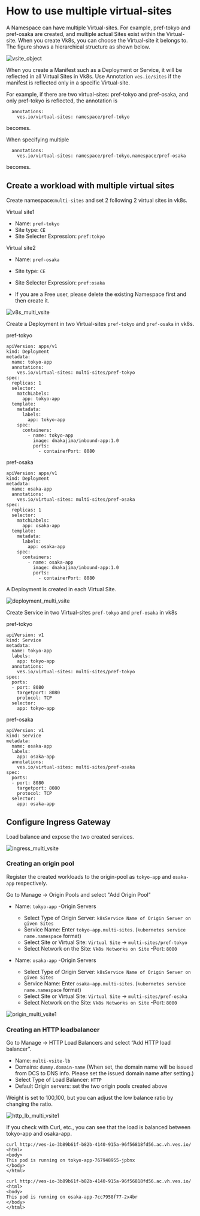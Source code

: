 # How to use multiple virtual-sites

A Namespace can have multiple Virtual-sites. For example, pref-tokyo and pref-osaka are created, and multiple actual Sites exist within the Virtual-site.
When you create Vk8s, you can choose the Virtual-site it belongs to.
The figure shows a hierarchical structure as shown below.

![vsite_object](./pics/vsite_object.svg)

When you create a Manifest such as a Deployment or Service, it will be reflected in all Virtual Sites in Vk8s. Use Annotation `ves.io/sites` if the manifest is reflected only in a specific Virtual-site.

For example, if there are two virtual-sites: pref-tokyo and pref-osaka, and only pref-tokyo is reflected, the annotation is

```metadata:
  annotations:
    ves.io/virtual-sites: namespace/pref-tokyo
```

becomes.

When specifying multiple

```metadata:
  annotations:
    ves.io/virtual-sites: namespace/pref-tokyo,namespace/pref-osaka
```
becomes.

## Create a workload with multiple virtual sites

Create namespace:`multi-sites` and set 2 following 2 virtual sites in vk8s.

Virtual site1
- Name: `pref-tokyo`
- Site type: `CE`
- Site Selecter Expression: `pref:tokyo`

Virtual site2
- Name: `pref-osaka`
- Site type: `CE`
- Site Selecter Expression: `pref:osaka`

- If you are a Free user, please delete the existing Namespace first and then create it.

![v8s_multi_vsite](./pics/v8s_multi_vsite.png)

Create a Deployment in two Virtual-sites `pref-tokyo` and `pref-osaka` in vk8s.

pref-tokyo

```
apiVersion: apps/v1
kind: Deployment
metadata:
  name: tokyo-app
  annotations:
    ves.io/virtual-sites: multi-sites/pref-tokyo
spec:
  replicas: 1
  selector:
    matchLabels:
      app: tokyo-app
  template:
    metadata:
      labels:
        app: tokyo-app
    spec:
      containers:
        - name: tokyo-app
          image: dnakajima/inbound-app:1.0
          ports:
            - containerPort: 8080
```

pref-osaka

```
apiVersion: apps/v1
kind: Deployment
metadata:
  name: osaka-app
  annotations:
    ves.io/virtual-sites: multi-sites/pref-osaka
spec:
  replicas: 1
  selector:
    matchLabels:
      app: osaka-app
  template:
    metadata:
      labels:
        app: osaka-app
    spec:
      containers:
        - name: osaka-app
          image: dnakajima/inbound-app:1.0
          ports:
            - containerPort: 8080
```


A Deployment is created in each Virtual Site.

![deployment_multi_vsite](./pics/deployment_multi_vsite.png)

Create Service in two Virtual-sites `pref-tokyo` and `pref-osaka` in vk8s


pref-tokyo

```
apiVersion: v1
kind: Service
metadata:
  name: tokyo-app
  labels:
    app: tokyo-app
  annotations:
    ves.io/virtual-sites: multi-sites/pref-tokyo
spec:
  ports:
  - port: 8080
    targetport: 8080
    protocol: TCP
  selector:
    app: tokyo-app
```

pref-osaka

```
apiVersion: v1
kind: Service
metadata:
  name: osaka-app
  labels:
    app: osaka-app
  annotations:
    ves.io/virtual-sites: multi-sites/pref-osaka
spec:
  ports:
  - port: 8080
    targetport: 8080
    protocol: TCP
  selector:
    app: osaka-app
```

## Configure Ingress Gateway

Load balance and expose the two created services.

![ingress_multi_vsite](./pics/ingress_multi_vsite.svg)

### Creating an origin pool

Register the created workloads to the origin-pool as `tokyo-app` and `osaka-app` respectively.

Go to Manage -> Origin Pools and select "Add Origin Pool"

- Name: `tokyo-app`
-Origin Servers
  - Select Type of Origin Server: `k8sService Name of Origin Server on given Sites`
  - Service Name: Enter `tokyo-app.multi-sites`. (`kubernetes service name.namespace` format)
  - Select Site or Virtual Site: `Virtual Site` -> `multi-sites/pref-tokyo`
  - Select Network on the Site: `Vk8s Networks on Site`
  -Port: `8080`

- Name: `osaka-app`
-Origin Servers
  - Select Type of Origin Server: `k8sService Name of Origin Server on given Sites`
  - Service Name: Enter `osaka-app.multi-sites`. (`kubernetes service name.namespace` format)
  - Select Site or Virtual Site: `Virtual Site` -> `multi-sites/pref-osaka`
  - Select Network on the Site: `Vk8s Networks on Site`
  -Port: `8080`

![origin_multi_vsite1](./pics/origin_multi_vsite1.png)

### Creating an HTTP loadbalancer

Go to Manage -> HTTP Load Balancers and select “Add HTTP load balancer”.

- Name: `multi-vsite-lb`
- Domains: `dummy.domain-name` (When set, the domain name will be issued from DCS to DNS info. Please set the issued domain name after setting.)
- Select Type of Load Balancer: `HTTP`
- Default Origin servers: set the two origin pools created above

Weight is set to 100,100, but you can adjust the low balance ratio by changing the ratio.

![http_lb_multi_vsite1](./pics/http_lb_multi_vsite1.png)


If you check with Curl, etc., you can see that the load is balanced between tokyo-app and osaka-app.

```
curl http://ves-io-3b89b61f-b82b-4140-915a-96f56818fd56.ac.vh.ves.io/
<html>
<body>
This pod is running on tokyo-app-767948955-jpbnx
</body>
</html>

curl http://ves-io-3b89b61f-b82b-4140-915a-96f56818fd56.ac.vh.ves.io/
<html>
<body>
This pod is running on osaka-app-7cc7958f77-2x4br
</body>
</html>
```
